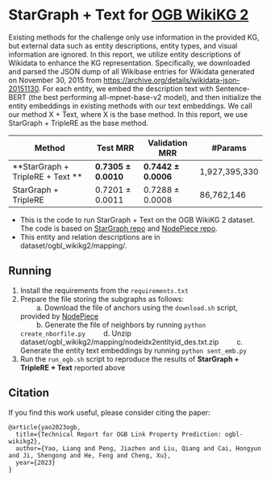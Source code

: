 # StarGraph + Text for [OGB WikiKG 2](https://ogb.stanford.edu/docs/linkprop/#ogbl-wikikg2)

Existing methods for the challenge only use information in the provided KG, but external data such as entity descriptions, entity types, and visual information are ignored. In this report, we utilize entity descriptions of Wikidata to enhance the KG representation. Specifically, we downloaded and parsed the JSON dump of all Wikibase entries for Wikidata generated on November 30, 2015 from https://archive.org/details/wikidata-json-20151130. For each entity, we embed the description text with Sentence-BERT (the best performing all-mpnet-base-v2 model), and then initialize the entity embeddings in existing methods with our text embeddings. We call our method X + Text, where X is the base method. In this report, we use StarGraph + TripleRE as the base method.

|Method|Test MRR|Validation MRR|#Params|
|-|-|-|-|
|**StarGraph + TripleRE + Text **|**0.7305 ± 0.0010**|**0.7442 ± 0.0006**|1,927,395,330|
|StarGraph + TripleRE|0.7201 ± 0.0011|0.7288 ± 0.0008|86,762,146|



+ This is the code to run StarGraph + Text on the OGB WikiKG 2 dataset. 
The code is based on [StarGraph repo](https://github.com/hzli-ucas/StarGraph) and [NodePiece repo](https://github.com/migalkin/NodePiece/tree/main/ogb).
+ This entity and relation descriptions are in dataset/ogbl_wikikg2/mapping/. 

## Running
1. Install the requirements from the `requirements.txt`
2. Prepare the file storing the subgraphs as follows:  
&emsp;&emsp; a. Download the file of anchors using the `download.sh` script, provided by [NodePiece](https://github.com/migalkin/NodePiece/blob/main/ogb/download.sh)  
&emsp;&emsp; b. Generate the file of neighbors by running `python create_nborfile.py`
&emsp;&emsp; d. Unzip dataset/ogbl_wikikg2/mapping/nodeidx2entityid_des.txt.zip
&emsp;&emsp; c. Generate the entity text embeddings by running `python sent_emb.py`
3. Run the `run_ogb.sh` script to reproduce the results of **StarGraph + TripleRE + Text** reported above

## Citation
If you find this work useful, please consider citing the paper:
```
@article{yao2023ogb,
  title={Technical Report for OGB Link Property Prediction: ogbl-wikikg2},
  author={Yao, Liang and Peng, Jiazhen and Liu, Qiang and Cai, Hongyun and Ji, Shengong and He, Feng and Cheng, Xu},
  year={2023}
}
```
